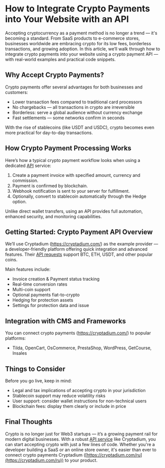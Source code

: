 # How to Integrate Crypto Payments into Your Website with an API

Accepting cryptocurrency as a payment method is no longer a trend — it's becoming a standard. From SaaS products to e-commerce stores, businesses worldwide are embracing crypto for its low fees, borderless transactions, and growing adoption. In this article, we’ll walk through how to integrate crypto payments into your website using a crypto payment API — with real-world examples and practical code snippets.

## Why Accept Crypto Payments?

Crypto payments offer several advantages for both businesses and customers:
- Lower transaction fees compared to traditional card processors
- No chargebacks — all transactions in crypto are irreversible
- Borderless: serve a global audience without currency exchange
- Fast settlements — some networks confirm in seconds

With the rise of stablecoins (like USDT and USDC), crypto becomes even more practical for day-to-day transactions.

## How Crypto Payment Processing Works

Here’s how a typical crypto payment workflow looks when using a dedicated [API](https://cryptadium.com/ru/api) service:

1. Create a payment invoice with specified amount, currency and commission.
2. Payment is confirmed by blockchain. 
3. Webhook notification is sent to your server for fulfillment.
4. Optionally, convert to stablecoin automatically through the Hedge option.

Unlike direct wallet transfers, using an API provides full automation, enhanced security, and monitoring capabilities.

## Getting Started: Crypto Payment API Overview

We’ll use Cryptadium (https://cryptadium.com/) as the example provider — a developer-friendly platform offering quick integration and advanced features. Their [API requests](https://cryptadium.com/ru/api) support BTC, ETH, USDT, and other popular coins.

Main features include:
- Invoice creation & Payment status tracking
- Real-time conversion rates
- Multi-coin support
- Optional payments fiat-to-crypto
- Hedging for protection assets
- Settings for protection data and issue

## Integration with CMS and Frameworks

You can connect crypto payments (https://cryptadium.com/) to popular platforms:
- Tilda, OpenCart, OsCommerce, PrestaShop, WordPress, GetCourse, Insales

## Things to Consider

Before you go live, keep in mind:
- Legal and tax implications of accepting crypto in your jurisdiction
- Stablecoin support may reduce volatility risks
- User support: consider wallet instructions for non-technical users
- Blockchain fees: display them clearly or include in price

## Final Thoughts

Crypto is no longer just for Web3 startups — it’s a growing payment rail for modern digital businesses. With a robust [API service](https://cryptadium.com/ru/api) like Cryptadium, you can start accepting crypto with just a few lines of code. Whether you're a developer building a SaaS or an online store owner, it's easier than ever to connect crypto payments Cryptadium ([https://cryptadium.com/ru](https://cryptadium.com/ru)) to your product.
